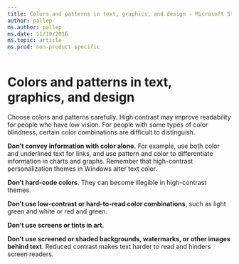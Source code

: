 ```yaml
---
title: Colors and patterns in text, graphics, and design - Microsoft Style Guide
author: pallep
ms.author: pallep
ms.date: 11/19/2016
ms.topic: article
ms.prod: non-product specific
---
```


# Colors and patterns in text, graphics, and design

Choose
colors and patterns carefully. High contrast may improve
readability for people who have low vision. For people with some types
of color blindness, certain color combinations are difficult to
distinguish. 

**Don’t convey information with color alone.** 
For example, use both color and underlined text for links, and use
pattern and color to differentiate information in charts
and graphs. Remember that high-contrast personalization themes
in Windows alter text color. 

**Don’t hard-code colors**. They can become illegible in high-contrast themes.

**Don’t use low-contrast or hard-to-read color combinations**, such as light green and white or red and green.

**Don’t use screens or tints in art.**

**Don’t use screened or shaded backgrounds, watermarks, or other images behind text**. Reduced contrast makes text harder to read and hinders screen readers.

